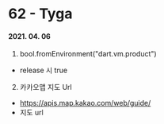 62 - Tyga
========
#### 2021. 04. 06

1. bool.fromEnvironment("dart.vm.product")
  - release 시 true

2. 카카오맵 지도 Url
  - <https://apis.map.kakao.com/web/guide/>
  - 지도 url
  